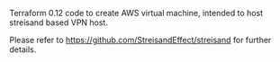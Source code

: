 Terraform 0.12 code to create AWS virtual machine, intended to host streisand based VPN host.

Please refer to https://github.com/StreisandEffect/streisand for further details.
